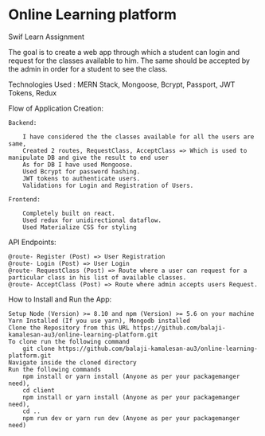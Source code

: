 # Online Learning platform

Swif Learn Assignment

The goal is to create a web app through which a student can login and request for the classes available to him. The same should be accepted by the admin in order for a student to see the class.

Technologies Used :
    MERN Stack, Mongoose, Bcrypt, Passport, JWT Tokens, Redux

Flow of Application Creation:

    Backend:
    
        I have considered the the classes available for all the users are same,
        Created 2 routes, RequestClass, AcceptClass => Which is used to manipulate DB and give the result to end user
        As for DB I have used Mongoose.
        Used Bcrypt for password hashing.
        JWT tokens to authenticate users.
        Validations for Login and Registration of Users.

    Frontend:
    
        Completely built on react.
        Used redux for unidirectional dataflow.
        Used Materialize CSS for styling

API Endpoints:

    @route- Register (Post) => User Registration
    @route- Login (Post) => User Login
    @route- RequestClass (Post) => Route where a user can request for a particular class in his list of available classes.
    @route- AcceptClass (Post) => Route where admin accepts users Request.

How to Install and Run the App:

    Setup Node (Version) >= 8.10 and npm (Version) >= 5.6 on your machine Yarn Installed (If you use yarn), Mongodb installed
    Clone the Repository from this URL https://github.com/balaji-kamalesan-au3/online-learning-platform.git
    To clone run the following command
        git clone https://github.com/balaji-kamalesan-au3/online-learning-platform.git
    Navigate inside the cloned directory
    Run the following commands 
        npm install or yarn install (Anyone as per your packagemanger need),
        cd client
        npm install or yarn install (Anyone as per your packagemanger need),
        cd ..
        npm run dev or yarn run dev (Anyone as per your packagemanger need)
